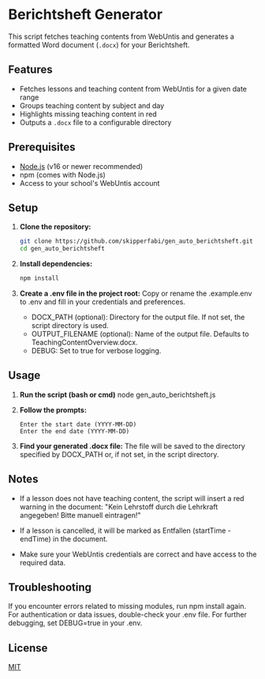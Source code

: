 # Berichtsheft Generator

This script fetches teaching contents from WebUntis and generates a formatted Word document (`.docx`) for your Berichtsheft.

## Features

- Fetches lessons and teaching content from WebUntis for a given date range
- Groups teaching content by subject and day
- Highlights missing teaching content in red
- Outputs a `.docx` file to a configurable directory

## Prerequisites

- [Node.js](https://nodejs.org/) (v16 or newer recommended)
- npm (comes with Node.js)
- Access to your school's WebUntis account

## Setup

1. **Clone the repository:**
   ```bash
   git clone https://github.com/skipperfabi/gen_auto_berichtsheft.git
   cd gen_auto_berichtsheft
   ```

2. **Install dependencies:**
    ```bash
    npm install
    ```

3. **Create a .env file in the project root:**
    Copy or rename the .example.env to .env and fill in your credentials and preferences.

    - DOCX_PATH (optional): Directory for the output file. If not set, the script directory is used.
    - OUTPUT_FILENAME (optional): Name of the output file. Defaults to TeachingContentOverview.docx.
    - DEBUG: Set to true for verbose logging.

## Usage
1. **Run the script (bash or cmd)**
    node gen_auto_berichtsheft.js

2. **Follow the prompts:**
    ```javscript
    Enter the start date (YYYY-MM-DD)
    Enter the end date (YYYY-MM-DD)
    ```

3. **Find your generated .docx file:**
    The file will be saved to the directory specified by DOCX_PATH or, if not set, in the script directory.

## Notes
- If a lesson does not have teaching content, the script will insert a red warning in the document: "Kein Lehrstoff durch die Lehrkraft angegeben! Bitte manuell eintragen!"

- If a lesson is cancelled, it will be marked as Entfallen (startTime - endTime) in the document.

- Make sure your WebUntis credentials are correct and have access to the required data.

## Troubleshooting
If you encounter errors related to missing modules, run npm install again.
For authentication or data issues, double-check your .env file.
For further debugging, set DEBUG=true in your .env.

## License
[MIT](https://choosealicense.com/licenses/mit/)